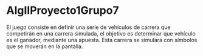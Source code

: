 # AlgIIProyecto1Grupo7
El juego consiste en definir una serie de vehículos de carrera que competirán en una carrera simulada, el objetivo es determinar que vehículo es el ganador, mediante una apuesta. Esta carrera se simulara con símbolos que se moverán en la pantalla.

